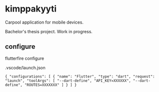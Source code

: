 # kimppakyyti

Carpool application for mobile devices. 

Bachelor's thesis project. Work in progress.

## configure

flutterfire configure

.vscode/launch.json

`{
    "configurations": [
    {
        "name": "Flutter",
        "type": "dart",
        "request": "launch",
        "toolArgs": [
            "--dart-define",
            "API_KEY=XXXXXX",
            "--dart-define",
            "ROUTES=XXXXXXX"
        ]
    }
    ]
}`
